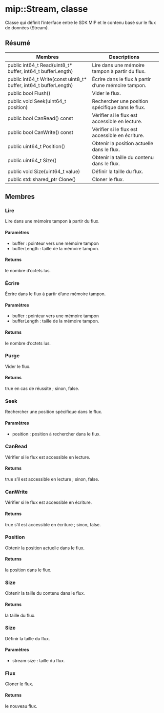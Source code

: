 # <a name="class-mipstream"></a>mip::Stream, classe 
Classe qui définit l’interface entre le SDK MIP et le contenu basé sur le flux de données (Stream).
  
## <a name="summary"></a>Résumé
 Membres                        | Descriptions                                
--------------------------------|---------------------------------------------
public int64_t Read(uint8_t* buffer, int64_t bufferLength)  |  Lire dans une mémoire tampon à partir du flux.
public int64_t Write(const uint8_t* buffer, int64_t bufferLength)  |  Écrire dans le flux à partir d’une mémoire tampon.
public bool Flush()  |  Vider le flux.
public void Seek(uint64_t position)  |  Rechercher une position spécifique dans le flux.
public bool CanRead() const  |  Vérifier si le flux est accessible en lecture.
public bool CanWrite() const  |  Vérifier si le flux est accessible en écriture.
public uint64_t Position()  |  Obtenir la position actuelle dans le flux.
public uint64_t Size()  |  Obtenir la taille du contenu dans le flux.
public void Size(uint64_t value)  |  Définir la taille du flux.
public std::shared_ptr<Stream> Clone()  |  Cloner le flux.
  
## <a name="members"></a>Membres
  
### <a name="read"></a>Lire
Lire dans une mémoire tampon à partir du flux.
  
#### <a name="parameters"></a>Paramètres
* buffer : pointeur vers une mémoire tampon 
* bufferLength : taille de la mémoire tampon. 
  
#### <a name="returns"></a>Returns
le nombre d’octets lus.
  
### <a name="write"></a>Écrire
Écrire dans le flux à partir d’une mémoire tampon.
  
#### <a name="parameters"></a>Paramètres
* buffer : pointeur vers une mémoire tampon 
* bufferLength : taille de la mémoire tampon. 
  
#### <a name="returns"></a>Returns
le nombre d’octets lus.
  
### <a name="flush"></a>Purge
Vider le flux.
  
#### <a name="returns"></a>Returns
true en cas de réussite ; sinon, false.
  
### <a name="seek"></a>Seek
Rechercher une position spécifique dans le flux.
  
#### <a name="parameters"></a>Paramètres
* position : position à rechercher dans le flux.
  
### <a name="canread"></a>CanRead
Vérifier si le flux est accessible en lecture.
  
#### <a name="returns"></a>Returns
true s’il est accessible en lecture ; sinon, false.
  
### <a name="canwrite"></a>CanWrite
Vérifier si le flux est accessible en écriture.
  
#### <a name="returns"></a>Returns
true s’il est accessible en écriture ; sinon, false.
  
### <a name="position"></a>Position
Obtenir la position actuelle dans le flux.
  
#### <a name="returns"></a>Returns
la position dans le flux.
  
### <a name="size"></a>Size
Obtenir la taille du contenu dans le flux.
  
#### <a name="returns"></a>Returns
la taille du flux.
  
### <a name="size"></a>Size
Définir la taille du flux.
  
#### <a name="parameters"></a>Paramètres
* stream size : taille du flux.
  
### <a name="stream"></a>Flux
Cloner le flux.
  
#### <a name="returns"></a>Returns
le nouveau flux.